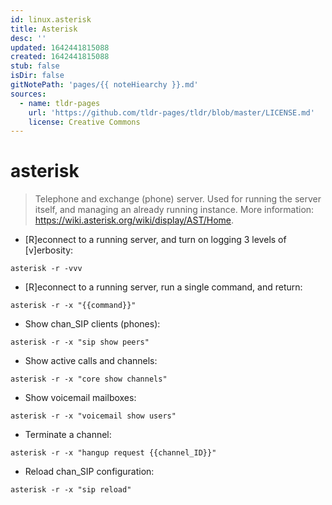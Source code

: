 ```yaml
---
id: linux.asterisk
title: Asterisk
desc: ''
updated: 1642441815088
created: 1642441815088
stub: false
isDir: false
gitNotePath: 'pages/{{ noteHiearchy }}.md'
sources:
  - name: tldr-pages
    url: 'https://github.com/tldr-pages/tldr/blob/master/LICENSE.md'
    license: Creative Commons
---
```

# asterisk

> Telephone and exchange (phone) server.
> Used for running the server itself, and managing an already running instance.
> More information: <https://wiki.asterisk.org/wiki/display/AST/Home>.

- [R]econnect to a running server, and turn on logging 3 levels of [v]erbosity:

`asterisk -r -vvv`

- [R]econnect to a running server, run a single command, and return:

`asterisk -r -x "{{command}}"`

- Show chan_SIP clients (phones):

`asterisk -r -x "sip show peers"`

- Show active calls and channels:

`asterisk -r -x "core show channels"`

- Show voicemail mailboxes:

`asterisk -r -x "voicemail show users"`

- Terminate a channel:

`asterisk -r -x "hangup request {{channel_ID}}"`

- Reload chan_SIP configuration:

`asterisk -r -x "sip reload"`

